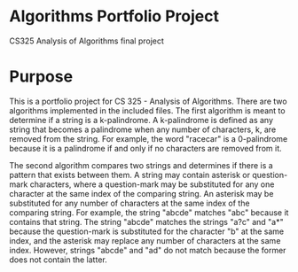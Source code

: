 # Algorithms Portfolio Project
CS325 Analysis of Algorithms final project

# Purpose
This is a portfolio project for CS 325 - Analysis of Algorithms. There are two algorithms implemented in the included files. The first algorithm is meant to determine if a string is a k-palindrome. A k-palindrome is defined as any string that becomes a palindrome when any number of characters, k, are removed from the string. For example, the word "racecar" is a 0-palindrome because it is a palindrome if and only if no characters are removed from it.

The second algorithm compares two strings and determines if there is a pattern that exists between them. A string may contain asterisk or question-mark characters, where a question-mark may be substituted for any one character at the same index of the comparing string. An asterisk may be substituted for any number of characters at the same index of the comparing string. For example, the string "abcde" matches "abc" because it contains that string. 
The string "abcde" matches the strings "a?c" and "a*" because the question-mark is substituted for the character "b" at the same index, and the asterisk may replace any number of characters at the same index. However, strings "abcde" and "ad" do not match because the former does not contain the latter.
